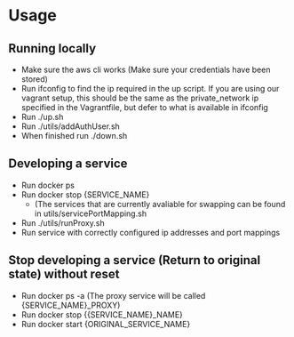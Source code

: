 # Usage
## Running locally
- Make sure the aws cli works (Make sure your credentials have been stored)
- Run ifconfig to find the ip required in the up script. If you are using our vagrant setup, this should be the same as the private_network ip specified in the Vagrantfile, but defer to what is available in ifconfig
- Run ./up.sh
- Run ./utils/addAuthUser.sh
- When finished run ./down.sh

## Developing a service
- Run docker ps
- Run docker stop {SERVICE_NAME} 
  - (The services that are currently avaliable for swapping can be found in utils/servicePortMapping.sh
- Run ./utils/runProxy.sh
- Run service with correctly configured ip addresses and port mappings

## Stop developing a service (Return to original state) without reset
- Run docker ps -a (The proxy service will be called {SERVICE_NAME}_PROXY)
- Run docker stop {{SERVICE_NAME}_NAME}
- Run docker start {ORIGINAL_SERVICE_NAME}
